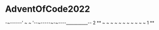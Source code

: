 # AdventOfCode2022
-~------'    ~    ~ '--~-----~-~----___________--		2 **
  ~    ~  ~      ~     ~ ~   ~     ~  ~  ~   ~   		1 **